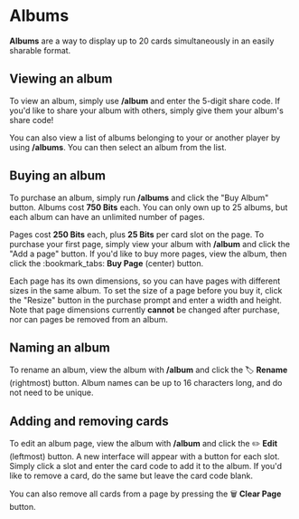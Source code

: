 # Albums

**Albums** are a way to display up to 20 cards simultaneously in an easily sharable format.

## Viewing an album

To view an album, simply use **/album** and enter the 5-digit share code. If you'd like to share your album with others, simply give them your album's share code!

You can also view a list of albums belonging to your or another player by using **/albums**. You can then select an album from the list.

## Buying an album

To purchase an album, simply run **/albums** and click the "Buy Album" button. Albums cost **750 Bits** each. You can only own up to 25 albums, but each album can have an unlimited number of pages.

Pages cost **250 Bits** each, plus **25 Bits** per card slot on the page. To purchase your first page, simply view your album with **/album** and click the "Add a page" button. If you'd like to buy more pages, view the album, then click the :bookmark\_tabs: **Buy Page** (center) button.

Each page has its own dimensions, so you can have pages with different sizes in the same album. To set the size of a page before you buy it, click the "Resize" button in the purchase prompt and enter a width and height. Note that page dimensions currently **cannot** be changed after purchase, nor can pages be removed from an album.

## Naming an album

To rename an album, view the album with **/album** and click the :label: **Rename** (rightmost) button. Album names can be up to 16 characters long, and do not need to be unique.

## Adding and removing cards

To edit an album page, view the album with **/album** and click the :pencil2: **Edit** (leftmost) button. A new interface will appear with a button for each slot. Simply click a slot and enter the card code to add it to the album. If you'd like to remove a card, do the same but leave the card code blank.

You can also remove all cards from a page by pressing the :wastebasket: **Clear Page** button.
